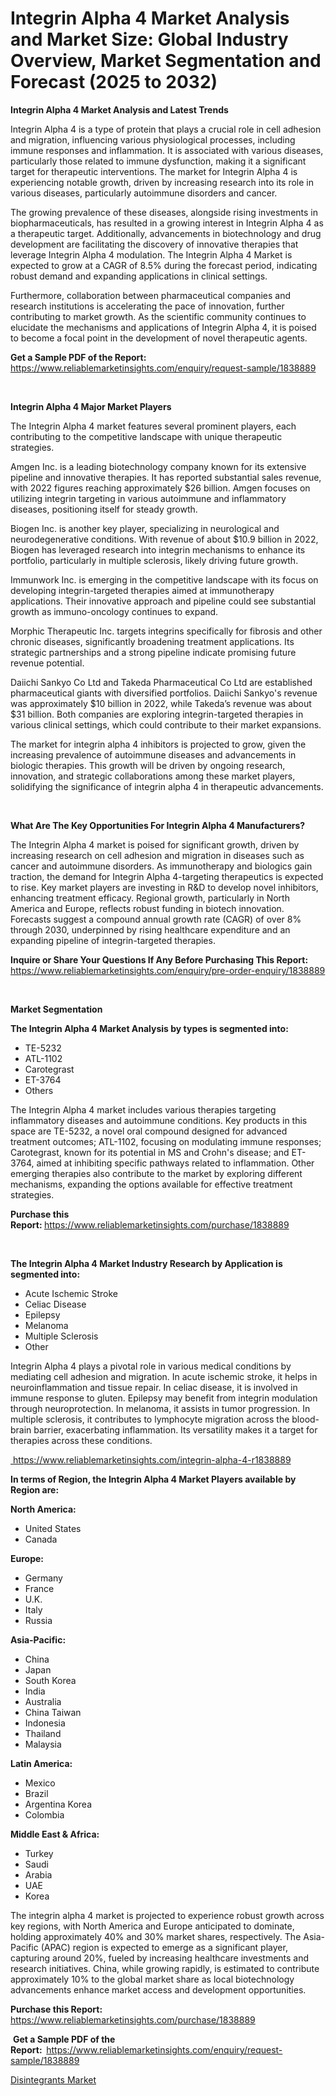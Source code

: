 <p><h1>Integrin Alpha 4 Market Analysis and Market Size: Global Industry Overview, Market Segmentation and Forecast (2025 to 2032)</h1></p><p><strong>Integrin Alpha 4 Market Analysis and Latest Trends</strong></p>
<p><p>Integrin Alpha 4 is a type of protein that plays a crucial role in cell adhesion and migration, influencing various physiological processes, including immune responses and inflammation. It is associated with various diseases, particularly those related to immune dysfunction, making it a significant target for therapeutic interventions. The market for Integrin Alpha 4 is experiencing notable growth, driven by increasing research into its role in various diseases, particularly autoimmune disorders and cancer.</p><p>The growing prevalence of these diseases, alongside rising investments in biopharmaceuticals, has resulted in a growing interest in Integrin Alpha 4 as a therapeutic target. Additionally, advancements in biotechnology and drug development are facilitating the discovery of innovative therapies that leverage Integrin Alpha 4 modulation. The Integrin Alpha 4 Market is expected to grow at a CAGR of 8.5% during the forecast period, indicating robust demand and expanding applications in clinical settings.</p><p>Furthermore, collaboration between pharmaceutical companies and research institutions is accelerating the pace of innovation, further contributing to market growth. As the scientific community continues to elucidate the mechanisms and applications of Integrin Alpha 4, it is poised to become a focal point in the development of novel therapeutic agents.</p></p>
<p><strong>Get a Sample PDF of the Report:&nbsp;</strong> <a href="https://www.reliablemarketinsights.com/enquiry/request-sample/1838889?utm_campaign=2632&utm_medium=2&utm_source=Github&utm_content=ia&utm_term=08032025&utm_id=integrin-alpha-4">https://www.reliablemarketinsights.com/enquiry/request-sample/1838889</a></p>
<p>&nbsp;</p>
<p><strong>Integrin Alpha 4 Major Market Players</strong></p>
<p><p>The Integrin Alpha 4 market features several prominent players, each contributing to the competitive landscape with unique therapeutic strategies. </p><p>Amgen Inc. is a leading biotechnology company known for its extensive pipeline and innovative therapies. It has reported substantial sales revenue, with 2022 figures reaching approximately $26 billion. Amgen focuses on utilizing integrin targeting in various autoimmune and inflammatory diseases, positioning itself for steady growth.</p><p>Biogen Inc. is another key player, specializing in neurological and neurodegenerative conditions. With revenue of about $10.9 billion in 2022, Biogen has leveraged research into integrin mechanisms to enhance its portfolio, particularly in multiple sclerosis, likely driving future growth.</p><p>Immunwork Inc. is emerging in the competitive landscape with its focus on developing integrin-targeted therapies aimed at immunotherapy applications. Their innovative approach and pipeline could see substantial growth as immuno-oncology continues to expand.</p><p>Morphic Therapeutic Inc. targets integrins specifically for fibrosis and other chronic diseases, significantly broadening treatment applications. Its strategic partnerships and a strong pipeline indicate promising future revenue potential.</p><p>Daiichi Sankyo Co Ltd and Takeda Pharmaceutical Co Ltd are established pharmaceutical giants with diversified portfolios. Daiichi Sankyo's revenue was approximately $10 billion in 2022, while Takeda’s revenue was about $31 billion. Both companies are exploring integrin-targeted therapies in various clinical settings, which could contribute to their market expansions.</p><p>The market for integrin alpha 4 inhibitors is projected to grow, given the increasing prevalence of autoimmune diseases and advancements in biologic therapies. This growth will be driven by ongoing research, innovation, and strategic collaborations among these market players, solidifying the significance of integrin alpha 4 in therapeutic advancements.</p></p>
<p>&nbsp;</p>
<p><strong>What Are The Key Opportunities For Integrin Alpha 4 Manufacturers?</strong></p>
<p><p>The Integrin Alpha 4 market is poised for significant growth, driven by increasing research on cell adhesion and migration in diseases such as cancer and autoimmune disorders. As immunotherapy and biologics gain traction, the demand for Integrin Alpha 4-targeting therapeutics is expected to rise. Key market players are investing in R&D to develop novel inhibitors, enhancing treatment efficacy. Regional growth, particularly in North America and Europe, reflects robust funding in biotech innovation. Forecasts suggest a compound annual growth rate (CAGR) of over 8% through 2030, underpinned by rising healthcare expenditure and an expanding pipeline of integrin-targeted therapies.</p></p>
<p><strong>Inquire or Share Your Questions If Any Before Purchasing This Report:</strong> <a href="https://www.reliablemarketinsights.com/enquiry/pre-order-enquiry/1838889?utm_campaign=2632&utm_medium=2&utm_source=Github&utm_content=ia&utm_term=08032025&utm_id=integrin-alpha-4">https://www.reliablemarketinsights.com/enquiry/pre-order-enquiry/1838889</a></p>
<p>&nbsp;</p>
<p><strong>Market Segmentation</strong></p>
<p><strong>The Integrin Alpha 4 Market Analysis by types is segmented into:</strong></p>
<p><ul><li>TE-5232</li><li>ATL-1102</li><li>Carotegrast</li><li>ET-3764</li><li>Others</li></ul></p>
<p><p>The Integrin Alpha 4 market includes various therapies targeting inflammatory diseases and autoimmune conditions. Key products in this space are TE-5232, a novel oral compound designed for advanced treatment outcomes; ATL-1102, focusing on modulating immune responses; Carotegrast, known for its potential in MS and Crohn's disease; and ET-3764, aimed at inhibiting specific pathways related to inflammation. Other emerging therapies also contribute to the market by exploring different mechanisms, expanding the options available for effective treatment strategies.</p></p>
<p><strong>Purchase this Report:&nbsp;</strong><a href="https://www.reliablemarketinsights.com/purchase/1838889?utm_campaign=2632&utm_medium=2&utm_source=Github&utm_content=ia&utm_term=08032025&utm_id=integrin-alpha-4">https://www.reliablemarketinsights.com/purchase/1838889</a></p>
<p>&nbsp;</p>
<p><strong>The Integrin Alpha 4 Market Industry Research by Application is segmented into:</strong></p>
<p><ul><li>Acute Ischemic Stroke</li><li>Celiac Disease</li><li>Epilepsy</li><li>Melanoma</li><li>Multiple Sclerosis</li><li>Other</li></ul></p>
<p><p>Integrin Alpha 4 plays a pivotal role in various medical conditions by mediating cell adhesion and migration. In acute ischemic stroke, it helps in neuroinflammation and tissue repair. In celiac disease, it is involved in immune response to gluten. Epilepsy may benefit from integrin modulation through neuroprotection. In melanoma, it assists in tumor progression. In multiple sclerosis, it contributes to lymphocyte migration across the blood-brain barrier, exacerbating inflammation. Its versatility makes it a target for therapies across these conditions.</p></p>
<p><a href="https://www.reliablemarketinsights.com/integrin-alpha-4-r1838889?utm_campaign=2632&utm_medium=2&utm_source=Github&utm_content=ia&utm_term=08032025&utm_id=integrin-alpha-4">&nbsp;https://www.reliablemarketinsights.com/integrin-alpha-4-r1838889</a></p>
<p><strong>In terms of Region, the Integrin Alpha 4 Market Players available by Region are:</strong></p>
<p>
    <p> <strong> North America: </strong>
        <ul>
            <li>United States</li>
            <li>Canada</li>
        </ul>
        </p> 
    <p> <strong> Europe: </strong>
        <ul>
            <li>Germany</li>
            <li>France</li>
            <li>U.K.</li>
            <li>Italy</li>
            <li>Russia</li>
        </ul>
        </p> 
    <p> <strong> Asia-Pacific: </strong>
        <ul>
            <li>China</li>
            <li>Japan</li>
            <li>South Korea</li>
            <li>India</li>
            <li>Australia</li>
            <li>China Taiwan</li>
            <li>Indonesia</li>
            <li>Thailand</li>
            <li>Malaysia</li>
        </ul>
        </p> 
    <p> <strong> Latin America: </strong>
        <ul>
            <li>Mexico</li>
            <li>Brazil</li>
            <li>Argentina Korea</li>
            <li>Colombia</li>
        </ul>
        </p> 
    <p> <strong> Middle East & Africa: </strong>
        <ul>
            <li>Turkey</li>
            <li>Saudi</li>
            <li>Arabia</li>
            <li>UAE</li>
            <li>Korea</li>
        </ul>
    </p>
    </p>
<p><p>The integrin alpha 4 market is projected to experience robust growth across key regions, with North America and Europe anticipated to dominate, holding approximately 40% and 30% market shares, respectively. The Asia-Pacific (APAC) region is expected to emerge as a significant player, capturing around 20%, fueled by increasing healthcare investments and research initiatives. China, while growing rapidly, is estimated to contribute approximately 10% to the global market share as local biotechnology advancements enhance market access and development opportunities.</p></p>
<p><strong>Purchase this Report: </strong><a href="https://www.reliablemarketinsights.com/purchase/1838889?utm_campaign=2632&utm_medium=2&utm_source=Github&utm_content=ia&utm_term=08032025&utm_id=integrin-alpha-4">https://www.reliablemarketinsights.com/purchase/1838889</a></p>
<p>&nbsp;<strong>Get a Sample PDF of the Report:&nbsp;&nbsp;</strong><a href="https://www.reliablemarketinsights.com/enquiry/request-sample/1838889?utm_campaign=2632&utm_medium=2&utm_source=Github&utm_content=ia&utm_term=08032025&utm_id=integrin-alpha-4">https://www.reliablemarketinsights.com/enquiry/request-sample/1838889</a></p>
<p><strong></strong></p>
<p><p><a href="https://github.com/sungbruington660/Market-Research-Report-List-1/blob/main/disintegrants-market.md?utm_campaign=2632&utm_medium=2&utm_source=Github&utm_content=ia&utm_term=08032025&utm_id=integrin-alpha-4">Disintegrants Market</a></p></p>